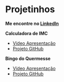 # Projetinhos

**Me encontre no [LinkedIn](https://www.linkedin.com/in/solemonj/)**

**Calculadora de IMC**
* [Vídeo Apresentação](https://youtu.be/NI95N1UDOnU)
* [Projeto GitHub](https://github.com/solemonj/Projetinhos/tree/main/Calculadora%20de%20IMC)


**Bingo do Quermesse**
* [Vídeo Apresentação](https://youtu.be/nzGlCZTYRpo)
* [Projeto GitHub](https://github.com/solemonj/Projetinhos/tree/main/Bingo)
